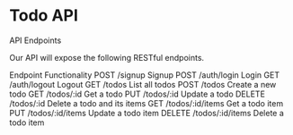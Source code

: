 # Todo API

API Endpoints

Our API will expose the following RESTful endpoints.

Endpoint	Functionality
POST /signup	                    Signup
POST /auth/login	                Login
GET /auth/logout	                Logout
GET /todos	                        List all todos
POST /todos	                        Create a new todo
GET /todos/:id	                    Get a todo
PUT /todos/:id	                    Update a todo
DELETE /todos/:id	                Delete a todo and its items
GET /todos/:id/items	            Get a todo item
PUT /todos/:id/items	            Update a todo item
DELETE /todos/:id/items	            Delete a todo item

